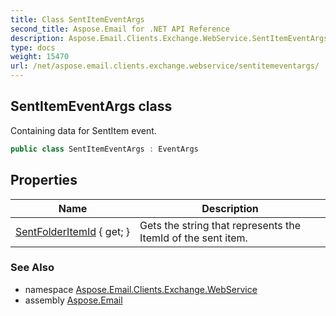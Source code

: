 ```yaml
---
title: Class SentItemEventArgs
second_title: Aspose.Email for .NET API Reference
description: Aspose.Email.Clients.Exchange.WebService.SentItemEventArgs class. Containing data for SentItem event
type: docs
weight: 15470
url: /net/aspose.email.clients.exchange.webservice/sentitemeventargs/
---
```

## SentItemEventArgs class

Containing data for SentItem event.

```csharp
public class SentItemEventArgs : EventArgs
```

## Properties

| Name | Description |
| --- | --- |
| [SentFolderItemId](../../aspose.email.clients.exchange.webservice/sentitemeventargs/sentfolderitemid/) { get; } | Gets the string that represents the ItemId of the sent item. |

### See Also

* namespace [Aspose.Email.Clients.Exchange.WebService](../../aspose.email.clients.exchange.webservice/)
* assembly [Aspose.Email](../../)


